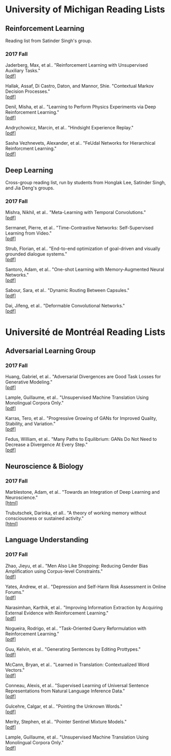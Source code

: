 # University of Michigan Reading Lists

## Reinforcement Learning
Reading list from Satinder Singh's group.

### 2017 Fall
Jaderberg, Max, et al.. "Reinforcement Learning with Unsupervised Auxiliary Tasks."
</br>[[pdf]](https://arxiv.org/pdf/1611.05397.pdf)

Hallak, Assaf, Di Castro, Daton, and Mannor, Shie. "Contextual Markov Decision Processes."
</br>[[pdf]](https://arxiv.org/pdf/1502.02259.pdf)

Denil, Misha, et al.. "Learning to Perform Physics Experiments via Deep Reinforcement Learning."
</br>[[pdf]](https://arxiv.org/pdf/1611.01843.pdf)

Andrychowicz, Marcin, et al.. "Hindsight Experience Replay."
</br>[[pdf]](https://arxiv.org/pdf/1707.01495.pdf)

Sasha Vezhnevets, Alexander, et al.. "FeUdal Networks for Hierarchical Reinforcment Learning."
</br>[[pdf]](https://arxiv.org/pdf/1703.01161.pdf)


##  Deep Learning
Cross-group reading list, run by students from Honglak Lee, Satinder Singh, and Jia Deng's groups.

### 2017 Fall
Mishra, Nikhil, et al.. "Meta-Learning with Temporal Convolutions."
</br>[[pdf]](https://arxiv.org/pdf/1707.03141.pdf)

Sermanet, Pierre, et al.. "Time-Contrastive Networks: Self-Supervised Learning from Video."
</br>[[pdf]](https://arxiv.org/pdf/1704.06888.pdf)

Strub, Florian, et al.. "End-to-end optimization of goal-driven and visually grounded dialogue systems."
</br>[[pdf]](https://arxiv.org/pdf/1703.05423.pdf)

Santoro, Adam, et al.. "One-shot Learning with Memory-Augmented Neural Networks."
</br>[[pdf]](https://arxiv.org/pdf/1605.06065.pdf)

Sabour, Sara, et al.. "Dynamic Routing Between Capsules."
</br>[[pdf]](https://arxiv.org/pdf/1710.09829.pdf)

Dai, Jifeng, et al.. "Deformable Convolutional Networks."
</br>[[pdf]](https://arxiv.org/pdf/1703.06211.pdf)

# Université de Montréal Reading Lists

## Adversarial Learning Group

### 2017 Fall
Huang, Gabriel, et al.. "Adversarial Divergences are Good Task Losses for Generative Modeling."
</br>[[pdf]](https://arxiv.org/pdf/1708.02511.pdf)

Lample, Guillaume, et al.. "Unsupervised Machine Translation Using Monolingual Corpora Only."
</br>[[pdf]](https://arxiv.org/pdf/1711.00043.pdf)

Karras, Tero, et al.. "Progressive Growing of GANs for Improved Quality, Stability, and Variation."
</br>[[pdf]](https://arxiv.org/pdf/1710.10196.pdf)

Fedus, William, et al.. "Many Paths to Equilibrium: GANs Do Not Need to Decrease a Divergence At Every Step."
</br>[[pdf]](https://arxiv.org/pdf/1710.08446.pdf)


## Neuroscience & Biology

### 2017 Fall
Marblestone, Adam, et al.. "Towards an Integration of Deep Learning and Neuroscience."
</br>[[html]](https://www.frontiersin.org/articles/10.3389/fncom.2016.00094/full)

Trubutschek, Darinka, et all.. "A theory of working memory without consciousness or sustained activity."
</br>[[html]](https://elifesciences.org/articles/23871#774236895383547905-tw%231507396709455)

## Language Understanding

### 2017 Fall
Zhao, Jieyu, et al.. "Men Also Like Shopping: Reducing Gender Bias Amplification using Corpus-level Constraints."
</br>[[pdf]](http://www.aclweb.org/anthology/D/D17/D17-1319.pdf)

Yates, Andrew, et al.. "Depression and Self-Harm Risk Assessment in Online Forums."
</br>[[pdf]](http://aclweb.org/anthology/D17-1321)

Narasimhan, Karthik, et al.. "Improving Information Extraction by Acquiring External Evidence with Reinforcement Learning."
</br>[[pdf]](https://arxiv.org/pdf/1603.07954.pdf)

Nogueira, Rodrigo, et al.. "Task-Oriented Query Reformulation with Reinforcement Learning."
</br>[[pdf]](https://arxiv.org/pdf/1704.04572.pdf)

Guu, Kelvin, et al.. "Generating Sentences by Editing Prottypes."
</br>[[pdf]](https://arxiv.org/pdf/1709.08878.pdf)

McCann, Bryan, et al.. "Learned in Translation: Contextualized Word Vectors."
</br>[[pdf]](https://arxiv.org/pdf/1708.00107.pdf)

Conneau, Alexis, et al.. "Supervised Learning of Universal Sentence Representations from Natural Language Inference Data."
</br>[[pdf]](https://arxiv.org/pdf/1705.02364.pdf)

Gulcehre, Calgar, et al.. "Pointing the Unknown Words."
</br>[[pdf]](https://arxiv.org/pdf/1603.08148.pdf)

Merity, Stephen, et al.. "Pointer Sentinel Mixture Models."
</br>[[pdf]](https://arxiv.org/pdf/1609.07843.pdf)

Lample, Guillaume, et al.. "Unsupervised Machine Translation Using Monolingual Corpora Only."
</br>[[pdf]](https://arxiv.org/pdf/1711.00043.pdf)
